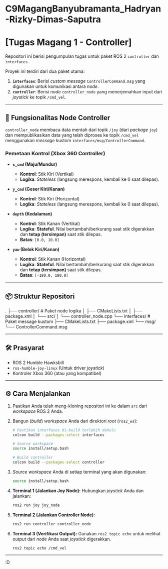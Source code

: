 # C9MagangBanyubramanta_Hadryan-Rizky-Dimas-Saputra

# [Tugas Magang 1 - Controller]

Repositori ini berisi pengumpulan tugas untuk paket ROS 2 `controller` dan `interfaces`.

Proyek ini terdiri dari dua paket utama:
1.  **`interfaces`**: Berisi *custom message* `ControllerCommand.msg` yang digunakan untuk komunikasi antara *node*.
2.  **`controller`**: Berisi *node* `controller_node` yang menerjemahkan input dari *joystick* ke topik `/cmd_vel`.

---

## 🚀 Fungsionalitas Node Controller

`controller_node` membaca data mentah dari topik `/joy` (dari *package* `joy`) dan mempublikasikan data yang telah diproses ke topik `/cmd_vel` menggunakan *message* kustom `interfaces/msg/ControllerCommand`.

### Pemetaan Kontrol (Xbox 360 Controller)

* **`x_cmd` (Maju/Mundur)**
    * **Kontrol**: Stik Kiri (Vertikal)
    * **Logika**: *Stateless* (langsung merespons, kembali ke 0 saat dilepas).

* **`y_cmd` (Geser Kiri/Kanan)**
    * **Kontrol**: Stik Kiri (Horizontal)
    * **Logika**: *Stateless* (langsung merespons, kembali ke 0 saat dilepas).

* **`depth` (Kedalaman)**
    * **Kontrol**: Stik Kanan (Vertikal)
    * **Logika**: **Stateful**. Nilai bertambah/berkurang saat stik digerakkan dan **tetap (tersimpan)** saat stik dilepas.
    * **Batas**: `[0.0, 10.0]`

* **`yaw` (Belok Kiri/Kanan)**
    * **Kontrol**: Stik Kanan (Horizontal)
    * **Logika**: **Stateful**. Nilai bertambah/berkurang saat stik digerakkan dan **tetap (tersimpan)** saat stik dilepas.
    * **Batas**: `[-180.0, 180.0]`

---

## 📦 Struktur Repositori

. ├── controller/ # Paket node logika │ ├── CMakeLists.txt │ ├── package.xml │ └── src/ │ └── controller_node.cpp └── interfaces/ # Paket message kustom ├── CMakeLists.txt ├── package.xml └── msg/ └── ControllerCommand.msg


---

## 🛠️ Prasyarat

* ROS 2 Humble Hawksbill
* `ros-humble-joy-linux` (Untuk driver *joystick*)
* Kontroler Xbox 360 (atau yang kompatibel)

---

## ⚙️ Cara Menjalankan

1.  Pastikan Anda telah meng-kloning repositori ini ke dalam `src` dari *workspace* ROS 2 Anda.

2.  Bangun (*build*) *workspace* Anda dari direktori *root* (`ros2_ws`):
    ```bash
    # Pastikan interfaces di-build terlebih dahulu
    colcon build --packages-select interfaces
    
    # Source workspace
    source install/setup.bash
    
    # Build controller
    colcon build --packages-select controller
    ```

3.  *Source* *workspace* Anda di setiap terminal yang akan digunakan:
    ```bash
    source install/setup.bash
    ```

4.  **Terminal 1 (Jalankan Joy Node):**
    Hubungkan *joystick* Anda dan jalankan:
    ```bash
    ros2 run joy joy_node
    ```

5.  **Terminal 2 (Jalankan Controller Node):**
    ```bash
    ros2 run controller controller_node
    ```

6.  **Terminal 3 (Verifikasi Output):**
    Gunakan `ros2 topic echo` untuk melihat *output* dari *node* Anda saat *joystick* digerakkan.
    ```bash
    ros2 topic echo /cmd_vel
    ```

---

:D
